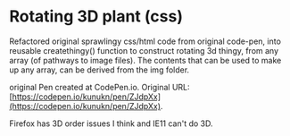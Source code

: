 # Rotating 3D plant (css)
  
Refactored original sprawlingy css/html code from original code-pen, into reusable createthingy() function to construct rotating 3d thingy, from any array (of pathways to image files). The contents that can be used to make up any array, can be derived from the img folder. 
 
 original Pen created at CodePen.io. Original URL: [https://codepen.io/kunukn/pen/ZJdpXx](https://codepen.io/kunukn/pen/ZJdpXx).

Firefox has 3D order issues I think and IE11 can't do 3D.